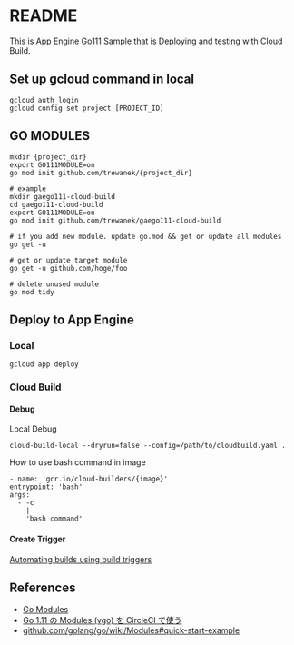 # README

This is App Engine Go111 Sample that is Deploying and testing with Cloud Build.

## Set up gcloud command in local

```
gcloud auth login
gcloud config set project [PROJECT_ID]
```

## GO MODULES

```
mkdir {project_dir}
export GO111MODULE=on
go mod init github.com/trewanek/{project_dir}

# example
mkdir gaego111-cloud-build
cd gaego111-cloud-build
export GO111MODULE=on
go mod init github.com/trewanek/gaego111-cloud-build
```

```
# if you add new module. update go.mod && get or update all modules
go get -u

# get or update target module
go get -u github.com/hoge/foo

# delete unused module
go mod tidy
```

## Deploy to App Engine

### Local

```
gcloud app deploy
```

### Cloud Build

#### Debug

Local Debug

```
cloud-build-local --dryrun=false --config=/path/to/cloudbuild.yaml .
```

How to use bash command in image

```
- name: 'gcr.io/cloud-builders/{image}'
entrypoint: 'bash'
args:
  - -c
  - |
    'bash command'
```

#### Create Trigger

[Automating builds using build triggers](https://cloud.google.com/cloud-build/docs/running-builds/automate-builds?hl=en)

## References

- [Go Modules](https://qiita.com/propella/items/e49bccc88f3cc2407745)
- [Go 1.11 の Modules (vgo) を CircleCI で使う](https://blog.tsub.me/post/go111-modules-in-circleci/)
- [github.com/golang/go/wiki/Modules#quick-start-example](https://github.com/golang/go/wiki/Modules#quick-start-example)



